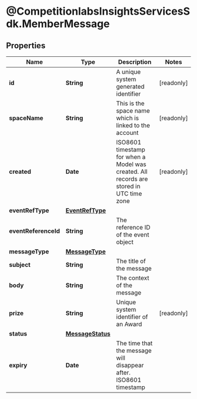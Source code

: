 # @CompetitionlabsInsightsServicesSdk.MemberMessage

## Properties

Name | Type | Description | Notes
------------ | ------------- | ------------- | -------------
**id** | **String** | A unique system generated identifier | [readonly] 
**spaceName** | **String** | This is the space name which is linked to the account | [readonly] 
**created** | **Date** | ISO8601 timestamp for when a Model was created. All records are stored in UTC time zone | [readonly] 
**eventRefType** | [**EventRefType**](EventRefType.md) |  | 
**eventReferenceId** | **String** | The reference ID of the event object | 
**messageType** | [**MessageType**](MessageType.md) |  | 
**subject** | **String** | The title of the message | 
**body** | **String** | The context of the message | 
**prize** | **String** | Unique system identifier of an Award | [readonly] 
**status** | [**MessageStatus**](MessageStatus.md) |  | 
**expiry** | **Date** | The time that the message will disappear after. ISO8601 timestamp | 


